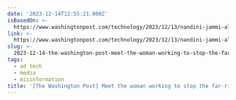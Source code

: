 ```yaml
---
date: '2023-12-14T12:55:21.000Z'
isBasedOn: >-
  https://www.washingtonpost.com/technology/2023/12/13/nandini-jammi-alex-jones-demonetization
link: >-
  https://www.washingtonpost.com/technology/2023/12/13/nandini-jammi-alex-jones-demonetization
slug: >-
  2023-12-14-the-washington-post-meet-the-woman-working-to-stop-the-far-right-creator
tags:
  - ad tech
  - media
  - misinformation
title: '[The Washington Post] Meet the woman working to stop the far-right creator '
---
```


